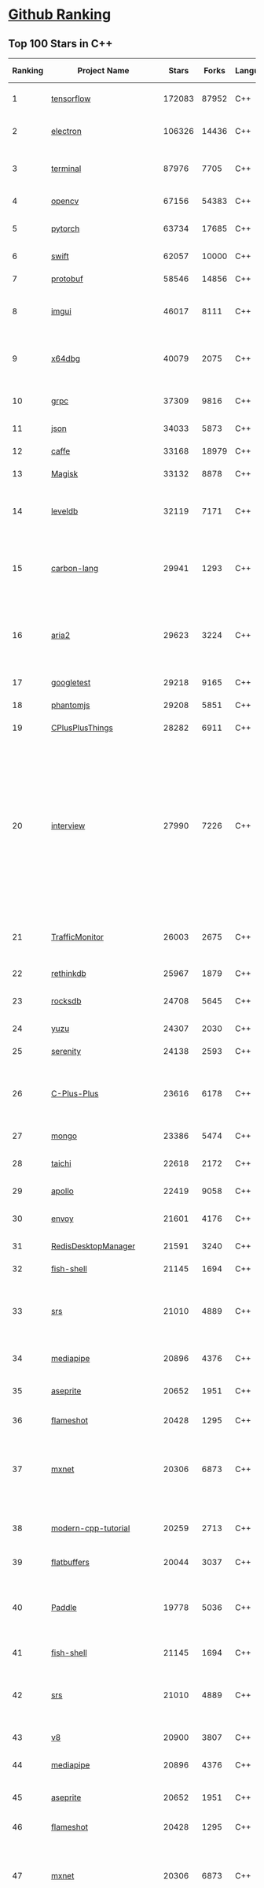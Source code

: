 [Github Ranking](../README.md)
==========

## Top 100 Stars in C\+\+

| Ranking | Project Name | Stars | Forks | Language | Open Issues | Description | Last Commit |
| ------- | ------------ | ----- | ----- | -------- | ----------- | ----------- | ----------- |
| 1 | [tensorflow](https://github.com/tensorflow/tensorflow) | 172083 | 87952 | C++ | 2064 | An Open Source Machine Learning Framework for Everyone | 2023-03-15T09:10:53Z |
| 2 | [electron](https://github.com/electron/electron) | 106326 | 14436 | C++ | 855 | :electron: Build cross-platform desktop apps with JavaScript, HTML, and CSS | 2023-03-15T09:25:17Z |
| 3 | [terminal](https://github.com/microsoft/terminal) | 87976 | 7705 | C++ | 1507 | The new Windows Terminal and the original Windows console host, all in the same place! | 2023-03-15T09:43:14Z |
| 4 | [opencv](https://github.com/opencv/opencv) | 67156 | 54383 | C++ | 2356 | Open Source Computer Vision Library | 2023-03-15T08:33:56Z |
| 5 | [pytorch](https://github.com/pytorch/pytorch) | 63734 | 17685 | C++ | 10477 | Tensors and Dynamic neural networks in Python with strong GPU acceleration | 2023-03-15T09:30:41Z |
| 6 | [swift](https://github.com/apple/swift) | 62057 | 10000 | C++ | 5773 | The Swift Programming Language | 2023-03-15T08:35:39Z |
| 7 | [protobuf](https://github.com/protocolbuffers/protobuf) | 58546 | 14856 | C++ | 663 | Protocol Buffers - Google's data interchange format | 2023-03-15T05:46:24Z |
| 8 | [imgui](https://github.com/ocornut/imgui) | 46017 | 8111 | C++ | 709 | Dear ImGui: Bloat-free Graphical User interface for C++ with minimal dependencies | 2023-03-14T16:30:34Z |
| 9 | [x64dbg](https://github.com/x64dbg/x64dbg) | 40079 | 2075 | C++ | 522 | An open-source user mode debugger for Windows. Optimized for reverse engineering and malware analysis. | 2023-03-11T12:08:57Z |
| 10 | [grpc](https://github.com/grpc/grpc) | 37309 | 9816 | C++ | 605 | The C based gRPC (C++, Python, Ruby, Objective-C, PHP, C#) | 2023-03-15T09:13:29Z |
| 11 | [json](https://github.com/nlohmann/json) | 34033 | 5873 | C++ | 46 | JSON for Modern C++ | 2023-03-15T04:21:51Z |
| 12 | [caffe](https://github.com/BVLC/caffe) | 33168 | 18979 | C++ | 895 | Caffe: a fast open framework for deep learning. | 2023-02-14T13:19:57Z |
| 13 | [Magisk](https://github.com/topjohnwu/Magisk) | 33132 | 8878 | C++ | 16 | The Magic Mask for Android | 2023-03-14T11:12:55Z |
| 14 | [leveldb](https://github.com/google/leveldb) | 32119 | 7171 | C++ | 188 | LevelDB is a fast key-value storage library written at Google that provides an ordered mapping from string keys to string values. | 2023-03-04T23:39:48Z |
| 15 | [carbon-lang](https://github.com/carbon-language/carbon-lang) | 29941 | 1293 | C++ | 133 | Carbon Language's main repository: documents, design, implementation, and related tools. (NOTE: Carbon Language is experimental; see README) | 2023-03-15T09:25:31Z |
| 16 | [aria2](https://github.com/aria2/aria2) | 29623 | 3224 | C++ | 948 | aria2 is a lightweight multi-protocol & multi-source, cross platform download utility operated in command-line. It supports HTTP/HTTPS, FTP, SFTP, BitTorrent and Metalink. | 2023-03-06T09:44:31Z |
| 17 | [googletest](https://github.com/google/googletest) | 29218 | 9165 | C++ | 233 | GoogleTest - Google Testing and Mocking Framework | 2023-03-13T12:21:04Z |
| 18 | [phantomjs](https://github.com/ariya/phantomjs) | 29208 | 5851 | C++ | 14 | Scriptable Headless Browser | 2022-11-26T19:43:12Z |
| 19 | [CPlusPlusThings](https://github.com/Light-City/CPlusPlusThings) | 28282 | 6911 | C++ | 4 | C++那些事 | 2023-03-05T16:57:00Z |
| 20 | [interview](https://github.com/huihut/interview) | 27990 | 7226 | C++ | 12 | 📚 C/C++ 技术面试基础知识总结，包括语言、程序库、数据结构、算法、系统、网络、链接装载库等知识及面试经验、招聘、内推等信息。This repository is a summary of the basic knowledge of recruiting job seekers and beginners in the direction of C/C++ technology, including language, program library, data structure, algorithm, system, network, link loading library, interview experience, recruitment, recommendation, etc. | 2022-08-07T02:49:29Z |
| 21 | [TrafficMonitor](https://github.com/zhongyang219/TrafficMonitor) | 26003 | 2675 | C++ | 810 | 这是一个用于显示当前网速、CPU及内存利用率的桌面悬浮窗软件，并支持任务栏显示，支持更换皮肤。 | 2023-03-13T19:00:36Z |
| 22 | [rethinkdb](https://github.com/rethinkdb/rethinkdb) | 25967 | 1879 | C++ | 1337 | The open-source database for the realtime web. | 2023-02-03T04:50:28Z |
| 23 | [rocksdb](https://github.com/facebook/rocksdb) | 24708 | 5645 | C++ | 523 | A library that provides an embeddable, persistent key-value store for fast storage. | 2023-03-15T00:44:56Z |
| 24 | [yuzu](https://github.com/yuzu-emu/yuzu) | 24307 | 2030 | C++ | 1023 | Nintendo Switch Emulator | 2023-03-15T07:47:05Z |
| 25 | [serenity](https://github.com/SerenityOS/serenity) | 24138 | 2593 | C++ | 542 | The Serenity Operating System 🐞 | 2023-03-15T07:59:51Z |
| 26 | [C-Plus-Plus](https://github.com/TheAlgorithms/C-Plus-Plus) | 23616 | 6178 | C++ | 24 | Collection of various algorithms in mathematics, machine learning, computer science and physics implemented in C++ for educational purposes. | 2023-03-14T11:28:05Z |
| 27 | [mongo](https://github.com/mongodb/mongo) | 23386 | 5474 | C++ | 0 | The MongoDB Database | 2023-03-15T09:32:50Z |
| 28 | [taichi](https://github.com/taichi-dev/taichi) | 22618 | 2172 | C++ | 671 | Productive & portable high-performance programming in Python. | 2023-03-15T09:50:19Z |
| 29 | [apollo](https://github.com/ApolloAuto/apollo) | 22419 | 9058 | C++ | 457 | An open autonomous driving platform | 2023-03-13T06:26:06Z |
| 30 | [envoy](https://github.com/envoyproxy/envoy) | 21601 | 4176 | C++ | 1332 | Cloud-native high-performance edge/middle/service proxy | 2023-03-15T09:50:20Z |
| 31 | [RedisDesktopManager](https://github.com/RedisInsight/RedisDesktopManager) | 21591 | 3240 | C++ | 42 | :wrench: Cross-platform Developer GUI for Redis | 2023-03-01T18:32:27Z |
| 32 | [fish-shell](https://github.com/fish-shell/fish-shell) | 21145 | 1694 | C++ | 449 | The user-friendly command line shell. | 2023-03-15T03:40:46Z |
| 33 | [srs](https://github.com/ossrs/srs) | 21010 | 4889 | C++ | 161 | SRS is a simple, high efficiency and realtime video server, supports RTMP, WebRTC, HLS, HTTP-FLV, SRT, MPEG-DASH and GB28181. | 2023-03-14T08:08:57Z |
| 34 | [mediapipe](https://github.com/google/mediapipe) | 20896 | 4376 | C++ | 434 | Cross-platform, customizable ML solutions for live and streaming media. | 2023-03-15T08:38:58Z |
| 35 | [aseprite](https://github.com/aseprite/aseprite) | 20652 | 1951 | C++ | 1327 | Animated sprite editor & pixel art tool (Windows, macOS, Linux) | 2023-03-14T22:33:32Z |
| 36 | [flameshot](https://github.com/flameshot-org/flameshot) | 20428 | 1295 | C++ | 388 | Powerful yet simple to use screenshot software :desktop_computer: :camera_flash: | 2023-03-06T17:47:00Z |
| 37 | [mxnet](https://github.com/apache/mxnet) | 20306 | 6873 | C++ | 1791 | Lightweight, Portable, Flexible Distributed/Mobile Deep Learning with Dynamic, Mutation-aware Dataflow Dep Scheduler; for Python, R, Julia, Scala, Go, Javascript and more | 2023-02-28T18:34:39Z |
| 38 | [modern-cpp-tutorial](https://github.com/changkun/modern-cpp-tutorial) | 20259 | 2713 | C++ | 5 | 📚 Modern C++ Tutorial: C++11/14/17/20 On the Fly \| https://changkun.de/modern-cpp/ | 2023-03-07T09:28:52Z |
| 39 | [flatbuffers](https://github.com/google/flatbuffers) | 20044 | 3037 | C++ | 168 | FlatBuffers: Memory Efficient Serialization Library | 2023-03-15T04:57:45Z |
| 40 | [Paddle](https://github.com/PaddlePaddle/Paddle) | 19778 | 5036 | C++ | 997 | PArallel Distributed Deep LEarning: Machine Learning Framework from Industrial Practice （『飞桨』核心框架，深度学习&机器学习高性能单机、分布式训练和跨平台部署） | 2023-03-15T09:59:24Z |
| 41 | [fish-shell](https://github.com/fish-shell/fish-shell) | 21145 | 1694 | C++ | 449 | The user-friendly command line shell. | 2023-03-15T03:40:46Z |
| 42 | [srs](https://github.com/ossrs/srs) | 21010 | 4889 | C++ | 161 | SRS is a simple, high efficiency and realtime video server, supports RTMP, WebRTC, HLS, HTTP-FLV, SRT, MPEG-DASH and GB28181. | 2023-03-14T08:08:57Z |
| 43 | [v8](https://github.com/v8/v8) | 20900 | 3807 | C++ | 0 | The official mirror of the V8 Git repository | 2023-02-07T14:40:46Z |
| 44 | [mediapipe](https://github.com/google/mediapipe) | 20896 | 4376 | C++ | 434 | Cross-platform, customizable ML solutions for live and streaming media. | 2023-03-15T08:38:58Z |
| 45 | [aseprite](https://github.com/aseprite/aseprite) | 20652 | 1951 | C++ | 1327 | Animated sprite editor & pixel art tool (Windows, macOS, Linux) | 2023-03-14T22:33:32Z |
| 46 | [flameshot](https://github.com/flameshot-org/flameshot) | 20428 | 1295 | C++ | 388 | Powerful yet simple to use screenshot software :desktop_computer: :camera_flash: | 2023-03-06T17:47:00Z |
| 47 | [mxnet](https://github.com/apache/mxnet) | 20306 | 6873 | C++ | 1791 | Lightweight, Portable, Flexible Distributed/Mobile Deep Learning with Dynamic, Mutation-aware Dataflow Dep Scheduler; for Python, R, Julia, Scala, Go, Javascript and more | 2023-02-28T18:34:39Z |
| 48 | [modern-cpp-tutorial](https://github.com/changkun/modern-cpp-tutorial) | 20259 | 2713 | C++ | 5 | 📚 Modern C++ Tutorial: C++11/14/17/20 On the Fly \| https://changkun.de/modern-cpp/ | 2023-03-07T09:28:52Z |
| 49 | [osquery](https://github.com/osquery/osquery) | 20107 | 2399 | C++ | 538 | SQL powered operating system instrumentation, monitoring, and analytics. | 2023-03-12T18:56:42Z |
| 50 | [flatbuffers](https://github.com/google/flatbuffers) | 20044 | 3037 | C++ | 168 | FlatBuffers: Memory Efficient Serialization Library | 2023-03-15T04:57:45Z |
| 51 | [Paddle](https://github.com/PaddlePaddle/Paddle) | 19778 | 5036 | C++ | 997 | PArallel Distributed Deep LEarning: Machine Learning Framework from Industrial Practice （『飞桨』核心框架，深度学习&机器学习高性能单机、分布式训练和跨平台部署） | 2023-03-15T09:59:24Z |
| 52 | [solidity](https://github.com/ethereum/solidity) | 19691 | 4906 | C++ | 641 | Solidity, the Smart Contract Programming Language | 2023-03-15T09:56:15Z |
| 53 | [faiss](https://github.com/facebookresearch/faiss) | 19674 | 2832 | C++ | 276 | A library for efficient similarity search and clustering of dense vectors. | 2023-03-14T18:14:25Z |
| 54 | [Proton](https://github.com/ValveSoftware/Proton) | 19656 | 881 | C++ | 3713 | Compatibility tool for Steam Play based on Wine and additional components | 2023-03-15T03:48:19Z |
| 55 | [winget-cli](https://github.com/microsoft/winget-cli) | 19630 | 1191 | C++ | 631 | Windows Package Manager CLI (aka winget) | 2023-03-14T23:09:19Z |
| 56 | [notepad-plus-plus](https://github.com/notepad-plus-plus/notepad-plus-plus) | 18831 | 4041 | C++ | 1921 | Notepad++ official repository | 2023-03-14T22:48:02Z |
| 57 | [weex](https://github.com/alibaba/weex) | 18065 | 2170 | C++ | 41 | A framework for building Mobile cross-platform UI | 2022-12-16T06:13:17Z |
| 58 | [sqlitebrowser](https://github.com/sqlitebrowser/sqlitebrowser) | 17800 | 1960 | C++ | 598 | Official home of the DB Browser for SQLite (DB4S) project. Previously known as "SQLite Database Browser" and "Database Browser for SQLite". Website at:  | 2023-03-15T05:09:41Z |
| 59 | [swoole-src](https://github.com/swoole/swoole-src) | 17750 | 3198 | C++ | 75 | 🚀 Coroutine-based concurrency library for PHP | 2023-03-15T07:41:07Z |
| 60 | [hhvm](https://github.com/facebook/hhvm) | 17602 | 3047 | C++ | 582 | A virtual machine for executing programs written in Hack. | 2023-03-15T08:47:12Z |
| 61 | [trojan](https://github.com/trojan-gfw/trojan) | 17321 | 2913 | C++ | 58 | An unidentifiable mechanism that helps you bypass GFW. | 2023-02-06T21:41:29Z |
| 62 | [dragonfly](https://github.com/dragonflydb/dragonfly) | 17256 | 581 | C++ | 96 | A modern replacement for Redis and Memcached | 2023-03-15T09:58:19Z |
| 63 | [spdlog](https://github.com/gabime/spdlog) | 17216 | 3627 | C++ | 39 | Fast C++ logging library. | 2023-03-13T16:35:28Z |
| 64 | [cocos2d-x](https://github.com/cocos2d/cocos2d-x) | 16930 | 7066 | C++ | 1400 | Cocos2d-x is a suite of open-source, cross-platform, game-development tools used by millions of developers all over the world. | 2023-01-17T09:05:15Z |
| 65 | [mars](https://github.com/Tencent/mars) | 16694 | 3548 | C++ | 383 | Mars is a cross-platform network component  developed by WeChat. | 2023-03-15T06:35:14Z |
| 66 | [leetcode](https://github.com/haoel/leetcode) | 16692 | 4824 | C++ | 22 | LeetCode Problems' Solutions  | 2023-01-26T09:59:52Z |
| 67 | [simdjson](https://github.com/simdjson/simdjson) | 16678 | 903 | C++ | 122 | Parsing gigabytes of JSON per second  | 2023-03-14T02:05:24Z |
| 68 | [CnC_Remastered_Collection](https://github.com/electronicarts/CnC_Remastered_Collection) | 16457 | 4326 | C++ | 74 | None | 2022-12-08T11:20:03Z |
| 69 | [fmt](https://github.com/fmtlib/fmt) | 16346 | 1983 | C++ | 13 | A modern formatting library | 2023-03-15T00:59:43Z |
| 70 | [Catch2](https://github.com/catchorg/Catch2) | 16336 | 2813 | C++ | 339 | A modern, C++-native, test framework for unit-tests, TDD and BDD - using C++14, C++17 and later (C++11 support is in v2.x branch, and C++03 on the Catch1.x branch) | 2023-03-15T09:54:39Z |
| 71 | [tinyrenderer](https://github.com/ssloy/tinyrenderer) | 16307 | 1613 | C++ | 37 | A brief computer graphics / rendering course | 2023-02-22T02:30:43Z |
| 72 | [Karabiner-Elements](https://github.com/pqrs-org/Karabiner-Elements) | 16120 | 814 | C++ | 778 | Karabiner-Elements is a powerful utility for keyboard customization on macOS Sierra (10.12) or later. | 2023-03-12T13:44:34Z |
| 73 | [yoga](https://github.com/facebook/yoga) | 15991 | 1361 | C++ | 130 | Yoga is a cross-platform layout engine which implements Flexbox. Follow https://twitter.com/yogalayout for updates. | 2023-03-14T11:18:49Z |
| 74 | [MMKV](https://github.com/Tencent/MMKV) | 15582 | 1738 | C++ | 4 | An efficient, small mobile key-value storage framework developed by WeChat. Works on Android, iOS, macOS, Windows, and POSIX. | 2023-03-10T08:30:49Z |
| 75 | [xbmc](https://github.com/xbmc/xbmc) | 15488 | 6111 | C++ | 598 | Kodi is an award-winning free and open source home theater/media center software and entertainment hub for digital media. With its beautiful interface and powerful skinning engine, it's available for Android, BSD, Linux, macOS, iOS, tvOS and Windows. | 2023-03-15T09:28:43Z |
| 76 | [filament](https://github.com/google/filament) | 15420 | 1602 | C++ | 99 | Filament is a real-time physically based rendering engine for Android, iOS, Windows, Linux, macOS, and WebGL2 | 2023-03-14T17:52:35Z |
| 77 | [keepassxc](https://github.com/keepassxreboot/keepassxc) | 15251 | 1187 | C++ | 609 | KeePassXC is a cross-platform community-driven port of the Windows application “Keepass Password Safe”. | 2023-03-15T06:20:34Z |
| 78 | [uWebSockets](https://github.com/uNetworking/uWebSockets) | 15227 | 1669 | C++ | 22 | Simple, secure & standards compliant web server for the most demanding of applications | 2023-03-14T17:18:48Z |
| 79 | [Qv2ray](https://github.com/Qv2ray/Qv2ray) | 15076 | 3122 | C++ | 43 | :star: Linux / Windows / macOS 跨平台 V2Ray 客户端 \| 支持 VMess / VLESS / SSR / Trojan / Trojan-Go / NaiveProxy / HTTP / HTTPS / SOCKS5 \| 使用 C++ / Qt 开发 \| 可拓展插件式设计 :star: | 2023-01-05T20:37:34Z |
| 80 | [Arduino](https://github.com/esp8266/Arduino) | 14826 | 13189 | C++ | 266 | ESP8266 core for Arduino | 2023-03-15T07:04:06Z |
| 81 | [brpc](https://github.com/apache/brpc) | 14656 | 3637 | C++ | 332 | brpc is an Industrial-grade RPC framework using C++ Language, which is often used in high performance system such as Search, Storage, Machine learning, Advertisement, Recommendation etc. "brpc" means "better RPC". | 2023-03-13T11:21:30Z |
| 82 | [Marlin](https://github.com/MarlinFirmware/Marlin) | 14556 | 18011 | C++ | 649 | Marlin is an optimized firmware for RepRap 3D printers based on the Arduino platform. \| Many commercial 3D printers come with Marlin installed. Check with your vendor if you need source code for your specific machine. | 2023-03-15T08:08:26Z |
| 83 | [dogecoin](https://github.com/dogecoin/dogecoin) | 14247 | 2658 | C++ | 141 | very currency | 2023-03-14T00:54:43Z |
| 84 | [AirSim](https://github.com/microsoft/AirSim) | 14072 | 4044 | C++ | 575 | Open source simulator for autonomous vehicles built on Unreal Engine / Unity, from Microsoft AI & Research | 2023-02-08T13:26:05Z |
| 85 | [incubator-weex](https://github.com/apache/incubator-weex) | 13866 | 1851 | C++ | 232 | Apache Weex (Incubating) | 2021-05-31T09:47:25Z |
| 86 | [FreeCAD](https://github.com/FreeCAD/FreeCAD) | 13457 | 3142 | C++ | 853 | This is the official source code of FreeCAD, a free and opensource multiplatform 3D parametric modeler. | 2023-03-15T08:17:38Z |
| 87 | [cosmos](https://github.com/OpenGenus/cosmos) | 13315 | 3626 | C++ | 1020 | World's largest Contributor driven code dataset \| Used in Quark Search Engine, @OpenGenus IQ, OpenGenus Visual Project | 2023-03-05T17:36:45Z |
| 88 | [Sourcetrail](https://github.com/CoatiSoftware/Sourcetrail) | 13302 | 1167 | C++ | 356 | Sourcetrail - free and open-source interactive source explorer | 2021-12-13T18:24:17Z |
| 89 | [BackgroundMusic](https://github.com/kyleneideck/BackgroundMusic) | 13247 | 617 | C++ | 415 | Background Music, a macOS audio utility: automatically pause your music, set individual apps' volumes and record system audio. | 2022-11-27T05:01:20Z |
| 90 | [wkhtmltopdf](https://github.com/wkhtmltopdf/wkhtmltopdf) | 13074 | 1680 | C++ | 1332 | Convert HTML to PDF using Webkit (QtWebKit) | 2022-11-22T10:32:12Z |
| 91 | [rapidjson](https://github.com/Tencent/rapidjson) | 12838 | 3350 | C++ | 573 | A fast JSON parser/generator for C++ with both SAX/DOM style API | 2023-03-06T06:36:52Z |
| 92 | [arangodb](https://github.com/arangodb/arangodb) | 12838 | 809 | C++ | 669 | 🥑 ArangoDB is a native multi-model database with flexible data models for documents, graphs, and key-values. Build high performance applications using a convenient SQL-like query language or JavaScript extensions. | 2023-03-15T09:57:15Z |
| 93 | [guetzli](https://github.com/google/guetzli) | 12795 | 1020 | C++ | 104 | Perceptual JPEG encoder | 2022-01-03T07:53:09Z |
| 94 | [bgfx](https://github.com/bkaradzic/bgfx) | 12782 | 1783 | C++ | 271 | Cross-platform, graphics API agnostic, "Bring Your Own Engine/Framework" style rendering library. | 2023-03-13T01:14:46Z |
| 95 | [muduo](https://github.com/chenshuo/muduo) | 12737 | 4901 | C++ | 25 | Event-driven network library for multi-threaded Linux server in C++11 | 2023-01-08T07:50:41Z |
| 96 | [cutter](https://github.com/rizinorg/cutter) | 12707 | 1002 | C++ | 448 | Free and Open Source Reverse Engineering Platform powered by rizin | 2023-03-13T06:12:50Z |
| 97 | [typesense](https://github.com/typesense/typesense) | 12621 | 376 | C++ | 258 | Open Source alternative to Algolia and an Easier-to-Use alternative to ElasticSearch ⚡ 🔍 ✨ Fast, typo tolerant, in-memory fuzzy Search Engine for building delightful search experiences | 2023-03-15T07:40:44Z |
| 98 | [smartknob](https://github.com/scottbez1/smartknob) | 12453 | 753 | C++ | 30 | Haptic input knob with software-defined endstops and virtual detents | 2023-02-11T07:44:14Z |
| 99 | [pybind11](https://github.com/pybind/pybind11) | 12367 | 1789 | C++ | 441 | Seamless operability between C++11 and Python | 2023-03-14T16:09:44Z |
| 100 | [rpcs3](https://github.com/RPCS3/rpcs3) | 12358 | 1737 | C++ | 755 | PS3 emulator/debugger | 2023-03-15T09:44:11Z |

